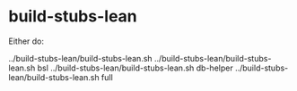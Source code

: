 # build-stubs-lean

Either do:

 ../build-stubs-lean/build-stubs-lean.sh
 ../build-stubs-lean/build-stubs-lean.sh bsl
 ../build-stubs-lean/build-stubs-lean.sh db-helper
 ../build-stubs-lean/build-stubs-lean.sh full
